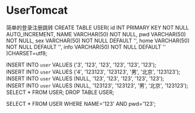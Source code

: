 # UserTomcat
简单的登录注册跳转
CREATE TABLE USER(
id INT PRIMARY KEY NOT NULL AUTO_INCREMENT,
NAME VARCHAR(50) NOT NULL,
pwd VARCHAR(50) NOT NULL,
sex VARCHAR(50) NOT NULL DEFAULT '',
home VARCHAR(50) NOT NULL DEFAULT '',
info VARCHAR(50) NOT NULL DEFAULT ''
)CHARSET=utf8;

INSERT INTO `user` VALUES ('3', '123', '123', '123', '123', '123');  
INSERT INTO `user` VALUES ('4', '123123', '123123', '男', '北京', '123123');  
INSERT INTO `user` VALUES (NULL, '123', '123', '123', '123', '123');  
INSERT INTO `user` VALUES (NULL, '123123', '123123', '男', '北京', '123123');  
SELECT * FROM USER;
DROP TABLE USER;

SELECT * FROM USER WHERE NAME='123' AND pwd='123';
